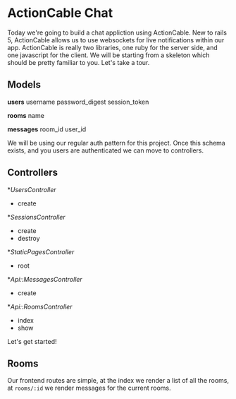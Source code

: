 # ActionCable Chat

Today we're going to build a chat appliction using ActionCable.
New to rails 5, ActionCable allows us to use websockets for live notifications within our app.
ActionCable is really two libraries, one ruby for the server side, and one javascript for the client.
We will be starting from a skeleton which should be pretty familiar to you. Let's take a tour.

## Models

**users**
username
password_digest
session_token

**rooms**
name

<!--
**connections**
room_id
user_id -->

**messages**
room_id
user_id



We will be using our regular auth pattern for this project.
Once this schema exists, and you users are authenticated we can move to controllers.

## Controllers

**UsersController*
* create

**SessionsController*
* create
* destroy

**StaticPagesController*
* root

**Api::MessagesController*
* create

**Api::RoomsController*
* index
* show

Let's get started!

## Rooms

Our frontend routes are simple, at the index we render a list of all the rooms,
at `rooms/:id` we render messages for the current rooms.
